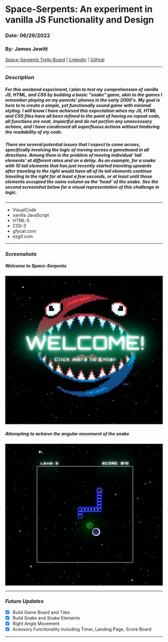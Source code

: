 # Space-Serpents: An experiment in vanilla JS Functionality and Design
### Date: 06/29/2022
### By: James Jewitt
[Space-Serpents Trello Board]( https://trello.com/b/x3AD1vky/project-1 ) | [LinkedIn]( https://www.linkedin.com/in/james-jewitt/ ) |  [GitHub](https://github.com/jamest7783) 

***

### ***Description***
#####        For this weekend experiment, I plan to test my comprehension of vanilla JS, HTML, and CSS by building a basic "snake" game, akin to the games I remember playing on my parents' phones in the early 2000's. My goal is here to to create a simple, yet functionally sound game with minimal styling. I will know I have achieved this expectation when my JS, HTML and CSS files have all been refined to the point of having no repeat code, all functions are neat, impactful and do not perfom any unnecessary actions, and I have condensed all superfluous actions without hindering the readability of my code.

#####
#####        There are several potential issues that I expect to come across, specifically involving the logic of moving across a gameboard in all directions. Among them is the problem of moving individual 'tail elements' at different rates and on a delay. As an example, for a snake with 10 tail elements that has just recently started traveling upwards after traveling to the right would have all of its tail elements continue traveling to the right for at least a few seconds, or at least until those elements occupied the same column as the 'head' of the snake. See the second screenshot below for a visual representation of this challenge in logic. 


***

* VisualCode
* vanilla JavaScript
* HTML-5 
* CSS-3
* gfycat.com
* ezgif.com


***

### ***Screenshots***
##### Welcome to Space-Serpents
![Image1](landingPage.png)

##### Attempting to achieve the angular movement of the snake
![Image2](exampleOfDelayedTurn.png)


***

### ***Future Updates***
- [x] Build Game Board and Tiles
- [x] Build Snake and Snake Elements
- [X] Right Angle Movement
- [X] Acessory Functionality including Timer, Landing Page, Score Board
***

